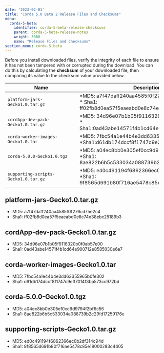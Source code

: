```yaml
---
date: '2023-02-01'
title: "Corda 5.0 Beta 2 Release Files and Checksums"
menu:
  corda-5-beta:
    identifier: corda-5-beta-release-checksums
    parent: corda-5-beta-release-notes
    weight: 3000
    name: "Release Files and Checksums"
section_menu: corda-5-beta
---
```


Before you install downloaded files, verify the integrity of each file to ensure it has not been tampered with or corrupted during the download. You can do this by calculating the **checksum** of your downloaded file, then comparing its value to the checksum value provided below.

| <div style="width:220px">Name</div> | Description                                                                                                                                                                             |
|---------------------------------------|-----------------------------------------------------------------------------------------------------------------------------------------------------------------------------------------|
| `platform-jars-Gecko1.0.tar.gz`                 | *MD5: a7f47daff240aa4585f0f276cd75e2c4 <br> * Sha1: ff02fb8d0ea57f5eaeabd0e8c74e38ebc25189b3                                                                                                            |
| `cordApp-dev-pack-Gecko1.0.tar.gz`                    | *MD5: 34d96e07b1b05f9116320b0f0ab57e00 <br> * Sha1:0ad43abe14571f4b1cd64e900712e8585030e6a7                                                                                                                                       |
| `corda-worker-images-Gecko1.0.tar`                         | *MD5: 7fbc54a1e44b4e3dd63355965b0fe302 <br> *Sha1:d61db174dccf8f1747c9e37014f3ba573cc972bd                                                                                                                                       |
| `corda-5.0.0-Gecko1.0.tgz `                        | *MD5: a04ec8bb0e305ef0cc9d9794f2bf6c56 <br> *Sha1: 8ae822b6b5c533034a088739b2c29fd17259176e |
| `supporting-scripts-Gecko1.0.tar.gz`                        | *MD5: ed0c491194f6892366ec0b2df314c94d <br> *Sha1: 9f8565d691b80f716ae5478c85e18000283c4405                                                           |


## platform-jars-Gecko1.0.tar.gz 
* MD5: a7f47daff240aa4585f0f276cd75e2c4
* Sha1: ff02fb8d0ea57f5eaeabd0e8c74e38ebc25189b3

## cordApp-dev-pack-Gecko1.0.tar.gz 
* MD5: 34d96e07b1b05f9116320b0f0ab57e00
* Sha1: 0ad43abe14571f4b1cd64e900712e8585030e6a7

## corda-worker-images-Gecko1.0.tar
* MD5: 7fbc54a1e44b4e3dd63355965b0fe302
* Sha1: d61db174dccf8f1747c9e37014f3ba573cc972bd

## corda-5.0.0-Gecko1.0.tgz
* MD5: a04ec8bb0e305ef0cc9d9794f2bf6c56
* Sha1: 8ae822b6b5c533034a088739b2c29fd17259176e

## supporting-scripts-Gecko1.0.tar.gz
* MD5: ed0c491194f6892366ec0b2df314c94d
* Sha1: 9f8565d691b80f716ae5478c85e18000283c4405